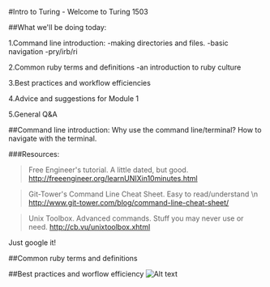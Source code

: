 #Intro to Turing - Welcome to Turing 1503

##What we'll be doing today:

1.Command line introduction:
        -making directories and files.
        -basic navigation
        -pry/irb/ri

2.Common ruby terms and definitions
        -an introduction to ruby culture

3.Best practices and workflow efficiencies

4.Advice and suggestions for Module 1

5.General Q&A

##Command line introduction:
Why use the command line/terminal?
How to navigate with the terminal.


###Resources:
>Free Engineer's tutorial. A little dated, but good.
http://freeengineer.org/learnUNIXin10minutes.html

>Git-Tower's Command Line Cheat Sheet. Easy to read/understand \n
http://www.git-tower.com/blog/command-line-cheat-sheet/

>Unix Toolbox. Advanced commands. Stuff you may never use or need.
http://cb.vu/unixtoolbox.xhtml

Just google it!


##Common ruby terms and definitions

##Best practices and worflow efficiency
![Alt text](http://www.photokaboom.com/images/tips/how_to_use_a_Mac/224px-Mac_keyboard_symbols.jpg)
